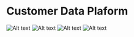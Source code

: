 # Customer Data Plaform

![Alt text](https://github.com/kikkalo/MADT8101/assets/115805661/9f84c9ec-3bcc-45d5-bb79-3869c9c4422d)
![Alt text](https://github.com/kikkalo/MADT8101/assets/115805661/de36106b-3844-4c0f-92f1-1555c6ca4e4b)
![Alt text](https://github.com/kikkalo/MADT8101/assets/115805661/90434eee-5aa2-49ff-a9d8-1d4d4fcba7ba)
![Alt text](https://github.com/kikkalo/MADT8101/assets/115805661/31ef5923-9e50-4177-b91d-5e6888f0347c)
